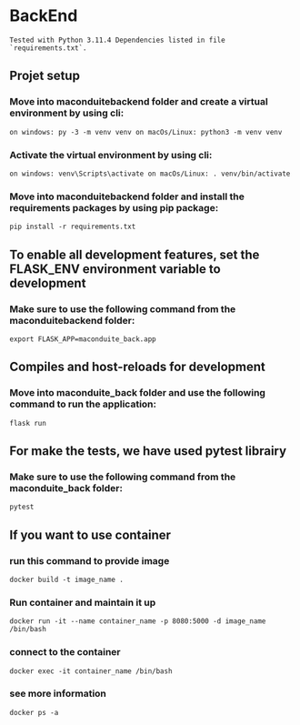 # BackEnd

``
Tested with Python 3.11.4
Dependencies listed in file `requirements.txt`.
``

## Projet setup

### Move into maconduitebackend folder and create a virtual environment by using cli:
``
    on windows: py -3 -m venv venv
    on macOs/Linux: python3 -m venv venv
``
### Activate the virtual environment by using cli:
``
    on windows: venv\Scripts\activate
    on macOs/Linux: . venv/bin/activate
``
### Move into maconduitebackend folder and install the requirements packages by using pip package:
``
    pip install -r requirements.txt
``
## To enable all development features, set the FLASK_ENV environment variable to development
### Make sure to use the following command from the maconduitebackend folder:
``
    export FLASK_APP=maconduite_back.app
``
## Compiles and host-reloads for development
### Move into maconduite_back folder and use the following command to run the application:
``
    flask run
``
## For make the tests, we have used pytest librairy
### Make sure to use the following command from the maconduite_back folder:
``
    pytest
``
## If you want to use container
### run this command to provide image
``
    docker build -t image_name .
``
### Run container and maintain it up
``
    docker run -it --name container_name -p 8080:5000 -d image_name /bin/bash
``
### connect to the container
``
    docker exec -it container_name /bin/bash
``
### see more information
``
    docker ps -a
``